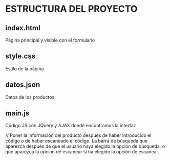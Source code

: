 
# ESTRUCTURA DEL PROYECTO

## index.html
Página principal y visible con el formulario

## style.css
Estilo de la página

## datos.json
Datos de los productos

## main.js
Código JS con JQuery y AJAX donde encontramos la interfaz



// Poner la información del producto despues de haber introducido el código o de haber escaneado el código. La barra de búsqueda que aparezca después de que el usuario haya elegido la opción de búsqueda, o que aparezca la opcion de escanear si ha elegido la opción de escanear.